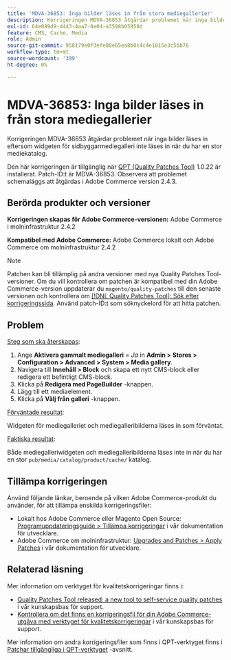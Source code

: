 ```yaml
---
title: 'MDVA-36853: Inga bilder läses in från stora mediegallerier'
description: Korrigeringen MDVA-36853 åtgärdar problemet när inga bilder läses in eftersom widgeten för sidbyggarmediegalleri inte läses in när du har en stor mediekatalog.
exl-id: 64e089d9-d443-4aa7-8e04-a3598b05958d
feature: CMS, Cache, Media
role: Admin
source-git-commit: 958179e0f3efe08e65ea8b0c4c4e1015e3c5bb76
workflow-type: tm+mt
source-wordcount: '399'
ht-degree: 0%

---
```


# MDVA-36853: Inga bilder läses in från stora mediegallerier

Korrigeringen MDVA-36853 åtgärdar problemet när inga bilder läses in eftersom widgeten för sidbyggarmediegalleri inte läses in när du har en stor mediekatalog.

Den här korrigeringen är tillgänglig när [QPT (Quality Patches Tool)](/help/announcements/adobe-commerce-announcements/magento-quality-patches-released-new-tool-to-self-serve-quality-patches.md) 1.0.22 är installerat. Patch-ID:t är MDVA-36853. Observera att problemet schemaläggs att åtgärdas i Adobe Commerce version 2.4.3.

## Berörda produkter och versioner

**Korrigeringen skapas för Adobe Commerce-versionen:** Adobe Commerce i molninfrastruktur 2.4.2

**Kompatibel med Adobe Commerce:** Adobe Commerce lokalt och Adobe Commerce om molninfrastruktur 2.4.2

>[!NOTE]
>
>Patchen kan bli tillämplig på andra versioner med nya Quality Patches Tool-versioner. Om du vill kontrollera om patchen är kompatibel med din Adobe Commerce-version uppdaterar du `magento/quality-patches` till den senaste versionen och kontrollera om [[!DNL Quality Patches Tool]: Sök efter korrigeringssida](https://devdocs.magento.com/quality-patches/tool.html#patch-grid). Använd patch-ID:t som söknyckelord för att hitta patchen.

## Problem

<u>Steg som ska återskapas</u>:

1. Ange **Aktivera gammalt mediegalleri** = *Ja* in **Admin > Stores > Configuration > Advanced > System > Media gallery**.
1. Navigera till **Innehåll > Block** och skapa ett nytt CMS-block eller redigera ett befintligt CMS-block.
1. Klicka på **Redigera med PageBuilder** -knappen.
1. Lägg till ett mediaelement.
1. Klicka på **Välj från galleri** -knappen.

<u>Förväntade resultat</u>:

Widgeten för mediegalleriet och mediegalleribilderna läses in som förväntat.

<u>Faktiska resultat</u>:

Både mediegalleriwidgeten och mediegalleribilderna läses inte in när du har en stor `pub/media/catalog/product/cache/` katalog.

## Tillämpa korrigeringen

Använd följande länkar, beroende på vilken Adobe Commerce-produkt du använder, för att tillämpa enskilda korrigeringsfiler:

* Lokalt hos Adobe Commerce eller Magento Open Source: [Programuppdateringsguide > Tillämpa korrigeringar](https://devdocs.magento.com/guides/v2.4/comp-mgr/patching/mqp.html) i vår dokumentation för utvecklare.
* Adobe Commerce om molninfrastruktur: [Upgrades and Patches > Apply Patches](https://devdocs.magento.com/cloud/project/project-patch.html) i vår dokumentation för utvecklare.

## Relaterad läsning

Mer information om verktyget för kvalitetskorrigeringar finns i:

* [Quality Patches Tool released: a new tool to self-service quality patches](/help/announcements/adobe-commerce-announcements/magento-quality-patches-released-new-tool-to-self-serve-quality-patches.md) i vår kunskapsbas för support.
* [Kontrollera om det finns en korrigeringsfil för din Adobe Commerce-utgåva med verktyget för kvalitetskorrigeringar](/help/support-tools/patches-available-in-qpt-tool/check-patch-for-magento-issue-with-magento-quality-patches.md) i vår kunskapsbas för support.

Mer information om andra korrigeringsfiler som finns i QPT-verktyget finns i [Patchar tillgängliga i QPT-verktyget](https://support.magento.com/hc/en-us/sections/360010506631-Patches-available-in-QPT-tool-) -avsnitt.
